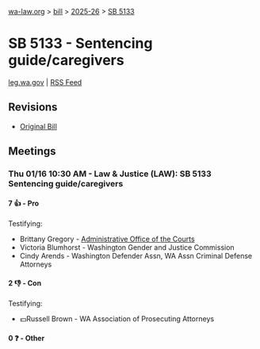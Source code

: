 [wa-law.org](/) > [bill](/bill/) > [2025-26](/bill/2025-26/) > [SB 5133](/bill/2025-26/sb/5133/)

# SB 5133 - Sentencing guide/caregivers
[leg.wa.gov](https://app.leg.wa.gov/billsummary?BillNumber=5133&Year=2025&Initiative=false) | [RSS Feed](./rss.xml)

## Revisions
* [Original Bill](1/)

## Meetings
### Thu 01/16 10:30 AM - Law & Justice (LAW): SB 5133 Sentencing guide/caregivers
#### 7 👍 - Pro
Testifying:
* Brittany Gregory - [Administrative Office of the Courts](/org/administrative_office_of_the_courts/)
* Victoria Blumhorst - Washington Gender and Justice Commission
* Cindy Arends - Washington Defender Assn, WA Assn Criminal Defense Attorneys

#### 2 👎 - Con
Testifying:
* 💵Russell Brown - WA Association of Prosecuting Attorneys

#### 0 ❓ - Other
